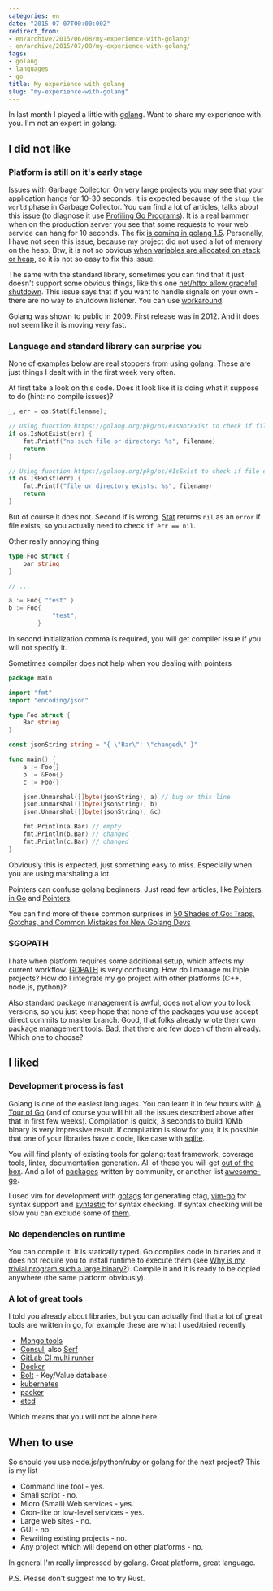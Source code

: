 ```yaml
---
categories: en
date: "2015-07-07T00:00:00Z"
redirect_from:
- en/archive/2015/06/08/my-experience-with-golang/
- en/archive/2015/07/08/my-experience-with-golang/
tags:
- golang
- languages
- go
title: My experience with golang
slug: "my-experience-with-golang"
---
```


In last month I played a little with [golang](http://golang.org). Want to share my experience with you. I'm not an expert in golang.

## I did not like

### Platform is still on it's early stage

Issues with Garbage Collector. On very large projects you may see that your application hangs for 10-30 seconds. It is expected because of the `stop the world` phase in Garbage Collector. You can find a lot of articles, talks about this issue (to diagnose it use [Profiling Go Programs](https://blog.golang.org/profiling-go-programs)). It is a real bammer when on the production server you see that some requests to your web service can hang for 10 seconds. The fix [is coming in golang 1.5](http://llvm.cc/t/go-1-4-garbage-collection-plan-and-roadmap-golang-org/33). Personally, I have not seen this issue, because my project did not used a lot of memory on the heap. Btw, it is not so obvious [when variables are allocated on stack or heap](https://golang.org/doc/faq#stack_or_heap), so it is not so easy to fix this issue.

The same with the standard library, sometimes you can find that it just doesn't support some obvious things, like this one [net/http: allow graceful shutdown](https://github.com/golang/go/issues/4674). This issue says that if you want to handle signals on your own - there are no way to shutdown listener. You can use [workaround](http://www.hydrogen18.com/blog/stop-listening-http-server-go.html).

Golang was shown to public in 2009. First release was in 2012. And it does not seem like it is moving very fast.

### Language and standard library can surprise you

None of examples below are real stoppers from using golang. These are just things I dealt with in the first week very often.

At first take a look on this code. Does it look like it is doing what it suppose to do (hint: no compile issues)?

```go
_, err = os.Stat(filename);

// Using function https://golang.org/pkg/os/#IsNotExist to check if file does not exist
if os.IsNotExist(err) {
    fmt.Printf("no such file or directory: %s", filename)
    return
}

// Using function https://golang.org/pkg/os/#IsExist to check if file exists
if os.IsExist(err) {
    fmt.Printf("file or directory exists: %s", filename)
    return
}
```

But of course it does not. Second if is wrong. [Stat](https://golang.org/pkg/os/#Stat) returns `nil` as an `error` if file exists, so you actually need to check `if err == nil`.

Other really annoying thing

```go
type Foo struct {
    bar string
}

// ...

a := Foo{ "test" }
b := Foo{
            "test",
        }
```

In second initialization comma is required, you will get compiler issue if you will not specify it.

Sometimes compiler does not help when you dealing with pointers

```go
package main

import "fmt"
import "encoding/json"

type Foo struct {
    Bar string
}

const jsonString string = "{ \"Bar\": \"changed\" }"

func main() {
    a := Foo{}
    b := &Foo{}
    c := Foo{}

    json.Unmarshal([]byte(jsonString), a) // bug on this line
    json.Unmarshal([]byte(jsonString), b)
    json.Unmarshal([]byte(jsonString), &c)

    fmt.Println(a.Bar) // empty
    fmt.Println(b.Bar) // changed
    fmt.Println(c.Bar) // changed
}
```

Obviously this is expected, just something easy to miss. Especially when you are using marshaling a lot.

Pointers can confuse golang beginners. Just read few articles, like [Pointers in Go](http://dave.cheney.net/2014/03/17/pointers-in-go) and [Pointers](https://www.golang-book.com/books/intro/8).

You can find more of these common surprises in [50 Shades of Go: Traps, Gotchas, and Common Mistakes for New Golang Devs](http://devs.cloudimmunity.com/gotchas-and-common-mistakes-in-go-golang/)

### $GOPATH

I hate when platform requires some additional setup, which affects my current workflow. [GOPATH](https://github.com/golang/go/wiki/GOPATH) is very confusing. How do I manage multiple projects? How do I integrate my go project with other platforms (C++, node.js, python)?

Also standard package management is awful, does not allow you to lock versions, so you just keep hope that none of the packages you use accept direct commits to master branch. Good, that folks already wrote their own [package management tools](https://github.com/golang/go/wiki/PackageManagementTools). Bad, that there are few dozen of them already. Which one to choose?

## I liked

### Development process is fast

Golang is one of the easiest languages. You can learn it in few hours with [A Tour of Go](http://tour.golang.org) (and of course you will hit all the issues described above after that in first few weeks). Compilation is quick, 3 seconds to build 10Mb binary is very impressive result. If compilation is slow for you, it is possible that one of your libraries have `c` code, like case with [sqlite](https://groups.google.com/forum/#!topic/golang-nuts/KexEyiy6PvA).

You will find plenty of existing tools for golang: test framework, coverage tools, linter, documentation generation. All of these you will get [out of the box](https://golang.org/cmd/). And a lot of [packages](https://godoc.org) written by community, or another list [awesome-go](https://github.com/avelino/awesome-go).

I used vim for development with [gotags](https://github.com/jstemmer/gotags) for generating ctag, [vim-go](https://github.com/fatih/vim-go) for syntax support and [syntastic](https://github.com/scrooloose/syntastic) for syntax checking. If syntax checking will be slow you can exclude some of [them](https://github.com/scrooloose/syntastic/tree/master/syntax_checkers/go).

### No dependencies on runtime

You can compile it. It is statically typed. Go compiles code in binaries and it does not require you to install runtime to execute them (see [Why is my trivial program such a large binary?](https://golang.org/doc/faq#Why_is_my_trivial_program_such_a_large_binary)). Compile it and it is ready to be copied anywhere (the same platform obviously).

### A lot of great tools

I told you already about libraries, but you can actually find that a lot of great tools are written in go, for example these are what I used/tried recently

* [Mongo tools](https://github.com/mongodb/mongo-tools)
* [Consul](https://www.consul.io), also [Serf](https://www.serfdom.io)
* [GitLab CI multi runner](https://www.serfdom.io)
* [Docker](https://www.docker.com)
* [Bolt](https://github.com/boltdb/bolt) - Key/Value database
* [kubernetes](https://github.com/GoogleCloudPlatform/kubernetes)
* [packer](https://github.com/mitchellh/packer)
* [etcd](https://github.com/coreos/etcd)

Which means that you will not be alone here.

## When to use

So should you use node.js/python/ruby or golang for the next project? This is my list

* Command line tool - yes.
* Small script - no.
* Micro (Small) Web services - yes.
* Cron-like or low-level services - yes.
* Large web sites - no.
* GUI - no.
* Rewriting existing projects - no.
* Any project which will depend on other platforms - no.

In general I'm really impressed by golang. Great platform, great language.

P.S. Please don't suggest me to try Rust.
